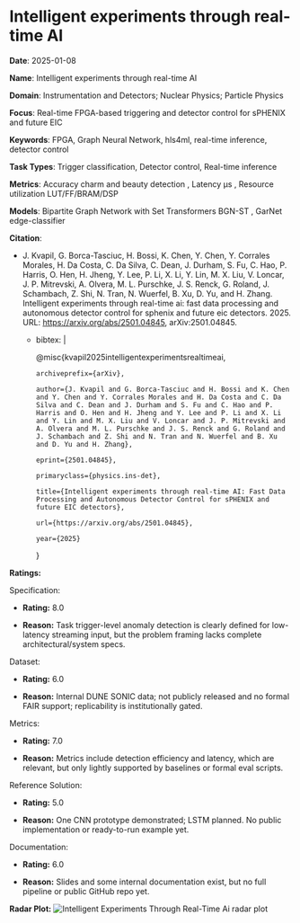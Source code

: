 # Intelligent experiments through real-time AI


**Date**: 2025-01-08


**Name**: Intelligent experiments through real-time AI


**Domain**: Instrumentation and Detectors; Nuclear Physics; Particle Physics


**Focus**: Real-time FPGA-based triggering and detector control for sPHENIX and future EIC


**Keywords**: FPGA, Graph Neural Network, hls4ml, real-time inference, detector control


**Task Types**: Trigger classification, Detector control, Real-time inference


**Metrics**: Accuracy  charm and beauty detection , Latency  µs , Resource utilization  LUT/FF/BRAM/DSP 


**Models**: Bipartite Graph Network with Set Transformers  BGN-ST , GarNet  edge-classifier 


**Citation**:


- J. Kvapil, G. Borca-Tasciuc, H. Bossi, K. Chen, Y. Chen, Y. Corrales Morales, H. Da Costa, C. Da Silva, C. Dean, J. Durham, S. Fu, C. Hao, P. Harris, O. Hen, H. Jheng, Y. Lee, P. Li, X. Li, Y. Lin, M. X. Liu, V. Loncar, J. P. Mitrevski, A. Olvera, M. L. Purschke, J. S. Renck, G. Roland, J. Schambach, Z. Shi, N. Tran, N. Wuerfel, B. Xu, D. Yu, and H. Zhang. Intelligent experiments through real-time ai: fast data processing and autonomous detector control for sphenix and future eic detectors. 2025. URL: https://arxiv.org/abs/2501.04845, arXiv:2501.04845.

  - bibtex: |

      @misc{kvapil2025intelligentexperimentsrealtimeai,

        archiveprefix={arXiv},

        author={J. Kvapil and G. Borca-Tasciuc and H. Bossi and K. Chen and Y. Chen and Y. Corrales Morales and H. Da Costa and C. Da Silva and C. Dean and J. Durham and S. Fu and C. Hao and P. Harris and O. Hen and H. Jheng and Y. Lee and P. Li and X. Li and Y. Lin and M. X. Liu and V. Loncar and J. P. Mitrevski and A. Olvera and M. L. Purschke and J. S. Renck and G. Roland and J. Schambach and Z. Shi and N. Tran and N. Wuerfel and B. Xu and D. Yu and H. Zhang},

        eprint={2501.04845},

        primaryclass={physics.ins-det},

        title={Intelligent experiments through real-time AI: Fast Data Processing and Autonomous Detector Control for sPHENIX and future EIC detectors},

        url={https://arxiv.org/abs/2501.04845},

        year={2025}

      }



**Ratings:**


Specification:


  - **Rating:** 8.0


  - **Reason:** Task  trigger-level anomaly detection  is clearly defined for low-latency streaming input, but the problem framing lacks complete architectural/system specs.


Dataset:


  - **Rating:** 6.0


  - **Reason:** Internal DUNE SONIC data; not publicly released and no formal FAIR support; replicability is institutionally gated.


Metrics:


  - **Rating:** 7.0


  - **Reason:** Metrics include detection efficiency and latency, which are relevant, but only lightly supported by baselines or formal eval scripts.


Reference Solution:


  - **Rating:** 5.0


  - **Reason:** One CNN prototype demonstrated; LSTM planned. No public implementation or ready-to-run example yet.


Documentation:


  - **Rating:** 6.0


  - **Reason:** Slides and some internal documentation exist, but no full pipeline or public GitHub repo yet.


**Radar Plot:**
 ![Intelligent Experiments Through Real-Time Ai radar plot](../../tex/images/intelligent_experiments_through_real-time_ai_radar.png)
